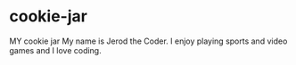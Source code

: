 # cookie-jar
MY cookie jar
My name is Jerod the Coder. I enjoy playing sports and video games and I love coding.
